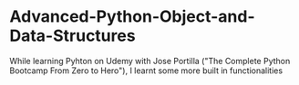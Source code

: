 # Advanced-Python-Object-and-Data-Structures


While learning Pyhton on Udemy with Jose Portilla ("The Complete Python Bootcamp From Zero to Hero"), I learnt some more built in functionalities
